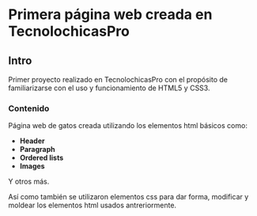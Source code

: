 # Primera página web creada en TecnolochicasPro

## Intro
Primer proyecto realizado en TecnolochicasPro con el propósito de familiarizarse con el uso y funcionamiento de HTML5 y CSS3.

### Contenido
Página web de gatos creada utilizando los elementos html básicos como:

- **Header**
- **Paragraph**
- **Ordered lists**
- **Images**

Y otros más.

Así como también se utilizaron elementos css para dar forma, modificar y moldear los elementos html usados antreriormente.  
